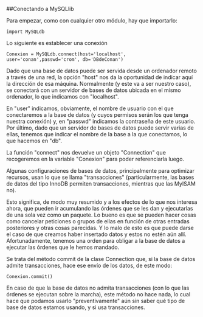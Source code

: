 ##Conectando a MySQLlib

Para empezar, como con cualquier otro módulo, hay que importarlo:

```
import MySQLdb 
```

Lo siguiente es establecer una conexión

```
Conexion = MySQLdb.connect(host='localhost', user='conan',passwd='crom', db='DBdeConan') 
```

Dado que una base de datos puede ser servida desde un ordenador remoto a través de una red, la opción "host" nos da la oportunidad de indicar aquí la dirección de esa máquina. Normalmente (y este va a ser nuestro caso), se conectará con un servidor de bases de datos ubicada en el mismo ordenador, lo que indicamos con "localhost".

En "user" indicamos, obviamente, el nombre de usuario con el que conectaremos a la base de datos (y cuyos permisos serán los que tenga nuestra conexión) y, en "passwd" indicamos la contraseña de este usuario. Por último, dado que un servidor de bases de datos puede servir varias de ellas, tenemos que indicar el nombre de la base a la que conectamos, lo que hacemos en "db".

La función "connect" nos devuelve un objeto "Connection" que recogeremos en la variable "Conexion" para poder referenciarla luego.

Algunas configuraciones de bases de datos, principalmente para optimizar recursos, usan lo que se llama "transacciones" (particularmente, las bases de datos del tipo InnoDB permiten transacciones, mientras que las MyISAM no).

Esto significa, de modo muy resumido y a los efectos de lo que nos interesa ahora, que pueden ir acumulando las órdenes que se les dan y ejecutarlas de una sola vez como un paquete. Lo bueno es que se pueden hacer cosas como cancelar peticiones o grupos de ellas en función de otras entradas posteriores y otras cosas parecidas. Y lo malo de esto es que puede darse el caso de que creamos haber insertado datos y estos no estén aún allí. Afortunadamente, tenemos una orden para obligar a la base de datos a ejecutar las órdenes que le hemos mandado.

Se trata del método commit de la clase Connection que, si la base de datos admite transacciones, hace ese envío de los datos, de este modo:

```
Conexion.commit() 
```

En caso de que la base de datos no admita transacciones (con lo que las órdenes se ejecutan sobre la marcha), este método no hace nada, lo cual hace que podamos usarlo "preventivamente" aún sin saber qué tipo de base de datos estamos usando, y si usa transacciones. 
